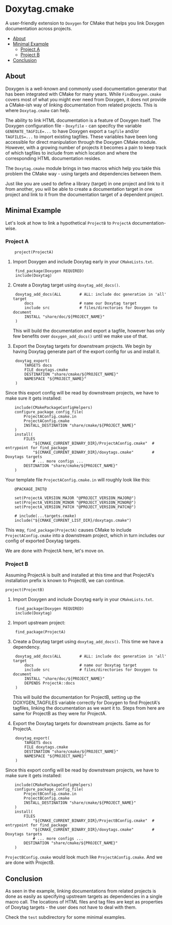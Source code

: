 <!-- omit in toc -->
# Doxytag.cmake

A user-friendly extension to `Doxygen` for CMake that helps you link Doxygen
documentation across projects.

- [About](#about)
- [Minimal Example](#minimal-example)
  - [Project A](#project-a)
  - [Project B](#project-b)
- [Conclusion](#conclusion)

## About

Doxygen is a well-known and commonly used documentation generator that has been
integrated with CMake for many years. While `FindDoxygen.cmake` covers most of
what you might ever need from Doxygen, it does not provide a CMake-ish way of
linking documentation from related projects. This is where `Doxytag.cmake` can help.

The ability to link HTML documentation is a feature of Doxygen itself. The Doxygen
configuration file - `Doxyfile` - can specifcy the variable `GENERATE_TAGFILE=...` to
have Doxygen export a `tagfile` and/or `TAGFILES=...` to import existing tagfiles.
These variables have been long accessible for direct manipulation through the Doxygen
CMake module. However, with a growing number of projects it becomes a pain to
keep track of which tagfiles to include from which location and where the corresponding
HTML documentation resides.

The `Doxytag.cmake` module brings in two macros which help you takle this problem the
CMake way - using targets and dependencies between them.

Just like you are used to define a library (target) in one project and link to it from
another, you will be able to create a documentation target in one project and link to it
from the documentation target of a dependent project.

## Minimal Example

Let's look at how to link a hypothetical `ProjectB` to `ProjectA` documentation-wise.

### Project A

        project(ProjectA)

1. Import Doxygen and include Doxytag early in your `CMakeLists.txt`.

        find_package(Doxygen REQUIRED)
        include(Doxytag)

2. Create a Doxytag target using `doxytag_add_docs()`.

        doxytag_add_docs(ALL        # ALL: include doc generation in 'all' target
            docs                    # name our Doxytag target
            include src             # files/directories for Doxygen to document
            INSTALL "share/doc/${PROJECT_NAME}"
        )

    This will build the documentation and export a tagfile, however has only few benefits over `doxygen_add_docs()` until we make use of that.

3. Export the Doxytag targets for downstream projects. We begin by having Doxytag generate part of the export config for us and install it.

        doxytag_export(
            TARGETS docs
            FILE doxytags.cmake
            DESTINATION "share/cmake/${PROJECT_NAME}"
            NAMESPACE "${PROJECT_NAME}"
        )

Since this export config will be read by downstream projects, we have to make sure it gets installed:

        include(CMakePackageConfigHelpers)
        configure_package_config_file(
            ProjectAConfig.cmake.in
            ProjectAConfig.cmake
            INSTALL_DESTINATION "share/cmake/${PROJECT_NAME}"
        )
        install(
            FILES
                "${CMAKE_CURRENT_BINARY_DIR}/ProjectAConfig.cmake"  # entrypoint for find_package
                "${CMAKE_CURRENT_BINARY_DIR}/doxytags.cmake"        # Doxytags targets
                # ... more configs ...
            DESTINATION "share/cmake/${PROJECT_NAME}"
        )

Your template file `ProjectAConfig.cmake.in` will roughly look like this:

        @PACKAGE_INIT@

        set(ProjectA_VERSION_MAJOR "@PROJECT_VERSION_MAJOR@")
        set(ProjectA_VERSION_MINOR "@PROJECT_VERSION_MINOR@")
        set(ProjectA_VERSION_PATCH "@PROJECT_VERSION_PATCH@")

        # include(...targets.cmake)
        include("${CMAKE_CURRENT_LIST_DIR}/doxytags.cmake")

This way, `find_package(ProjectA)` causes CMake to include `ProjectAConfig.cmake` into a downstream
project, which in turn includes our config of exported Doxytag targets.

We are done with ProjectA here, let's move on.

### Project B

Assuming ProjectA is built and installed at this time and that ProjectA's installation prefix is
known to ProjectB, we can continue.

    project(ProjectB)

1. Import Doxygen and include Doxytag early in your `CMakeLists.txt`.

        find_package(Doxygen REQUIRED)
        include(Doxytag)

2. Import upstream project:

        find_package(ProjectA)

3. Create a Doxytag target using `doxytag_add_docs()`. This time we have a dependency.

        doxytag_add_docs(ALL        # ALL: include doc generation in 'all' target
            docs                    # name our Doxytag target
            include src             # files/directories for Doxygen to document
            INSTALL "share/doc/${PROJECT_NAME}"
            DEPENDS ProjectA::docs
        )

    This will build the documentation for ProjectB, setting up the DOXYGEN_TAGFILES variable
    correctly for Doxygen to find ProjectA's tagfiles, linking the documentation as we want it to.
    Steps from here are same for ProjectB as they were for ProjectA.

4. Export the Doxytag targets for downstream projects. Same as for ProjectA.

        doxytag_export(
            TARGETS docs
            FILE doxytags.cmake
            DESTINATION "share/cmake/${PROJECT_NAME}"
            NAMESPACE "${PROJECT_NAME}"
        )

Since this export config will be read by downstream projects, we have to make sure it gets installed:

        include(CMakePackageConfigHelpers)
        configure_package_config_file(
            ProjectBConfig.cmake.in
            ProjectBConfig.cmake
            INSTALL_DESTINATION "share/cmake/${PROJECT_NAME}"
        )
        install(
            FILES
                "${CMAKE_CURRENT_BINARY_DIR}/ProjectBConfig.cmake"  # entrypoint for find_package
                "${CMAKE_CURRENT_BINARY_DIR}/doxytags.cmake"        # Doxytags targets
                # ... more configs ...
            DESTINATION "share/cmake/${PROJECT_NAME}"
        )

`ProjectBConfig.cmake` would look much like `ProjectAConfig.cmake`. And we are done with ProjectB.

## Conclusion

As seen in the example, linking documentations from related projects is done as easily as specifying upstream targets as dependencies in a single macro call. The locations of HTML files and tag files are kept as properties of Doxytag targets - the user does not have to deal with them.

Check the `test` subdirectory for some minimal examples.
